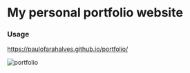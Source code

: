 # My personal portfolio website

### Usage

https://paulofarahalves.github.io/portfolio/

![portfolio](https://user-images.githubusercontent.com/60483392/231602337-743589e1-a856-4b85-859d-32e7de7eb804.gif)
